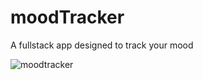 
# moodTracker
A fullstack app designed to track your mood

![moodtracker](https://user-images.githubusercontent.com/77415322/115781870-f8347800-a388-11eb-898e-cb638c3bf2ed.png)
